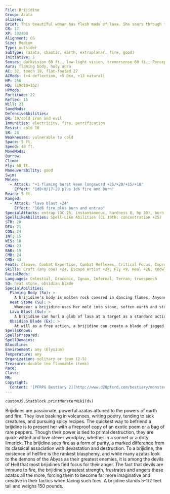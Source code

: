 ```yaml
---
File: Brijidine
Group: Azata
aliases: 
Brief: This beautiful woman has flesh made of lava. She soars through the sky on a trail of fire.
CR: 17
XP: 102400
Alignment: CG
Size: Medium
Type: outsider
SubType: (azata, chaotic, earth, extraplanar, fire, good)
Initiative: 5
Senses: darkvision 60 ft., low-light vision, tremorsense 60 ft.; Perception +26
Aura: flaming body, holy aura
AC: 32, touch 19, flat-footed 27
ACMods: (+4 deflection, +5 Dex, +13 natural)
HP: 256
HD: (19d10+152)
HPMods: 
Fortitude: 22
Reflex: 15
Will: 21
SaveMods: 
DefensiveAbilities: 
DR: 10/cold iron and evil
Immunities: electricity, fire, petrification
Resist: cold 10
SR: 28
Weaknesses: vulnerable to cold
Space: 5 ft.
Speed: 40 ft.
MoveMods: 
Burrow: 
Climb: 
Fly: 60 ft.
Maneuverability: good
Swim: 
Melee: 
  - Attack: "+1 flaming burst keen longsword +25/+20/+15/+10"
    Effect: "1d8+8/17-20 plus 1d6 fire and burn"
Reach: 5 ft.
Ranged: 
  - Attack: "lava blast +24"
    Effect: "16d6 fire plus burn and entrap"
SpecialAttacks: entrap (DC 26, instantaneous, hardness 8, hp 30), burn (2d6, DC 26), trample (1d8+7, DC 24)
SpellLikeAbilities: Spell-Like Abilities (CL 19th; concentration +25)  Constant-holy aura (DC 24)   At Will-flaming sphere (DC 18), heat metal (DC 18), meld into stone (self only), soften earth and stone, stone shape   5/day-cure serious wounds, flame strike (DC 21), move earth, spike stones (DC 20), stone tell, summon nature's ally V (earth and fire elementals only), wall of stone (DC 22)   3/day-earthquake, fire storm (DC 23), heal, stoneskin, wall of fire
STR: 20
DEX: 21
CON: 24
INT: 15
WIS: 18
CHA: 23
BAB: 19
CMB: 24
CMD: 43
Feats: Cleave, Combat Expertise, Combat Reflexes, Critical Focus, Improved Bull Rush, Iron Will, Lunge, Power Attack, Staggering Critical, Toughness
Skills: Craft (any one) +24, Escape Artist +27, Fly +9, Heal +26, Knowledge (nature) +24, Knowledge (planes) +24, Perception +26, Perform (oratory) +25, Sense Motive +26
RacialMods: 
Languages: Celestial, Draconic, Ignan, Infernal, Terran; truespeech
SQ: heat stone, obsidian blade
SpecialAbilities:
  Flaming Body (Su): >
    A brijidine's body is molten rock covered in dancing flames. Anyone striking a brijidine with a natural weapon or unarmed strike takes 1d6 points of fire damage. A creature that grapples a brijidine or is grappled by one takes 6d6 points of fire damage each round the grapple persists.
  Heat Stone (Su): >
    Whenever a brijidine uses her meld into stone, soften earth and stone, spike stones, stone shape, or wall of stone spell-like abilities, she can have the affected stone radiate intense heat for 1 minute. Any creature within 5 feet of the stone takes 1d6 fire damage per round.
  Lava Blast (Su): >
    A brijidine can hurl a glob of lava at a target as a standard action. This attack has a range increment of 30 feet.
  Obsidian Blade (Ex): >
    At will as a free action, a brijidine can create a blade of jagged volcanic glass that functions as a +1 flaming burst keen longsword. One round after it leaves the brijidine's grasp, the weapon decays into useless powder.
SpellsKnown: 
SpellsPrepared: 
SpellDomains: 
Bloodline: 
Environment: any (Elysium)
Temperature: any
Organization: solitary or team (2-5)
Treasure: double (no flammable items)
Race: 
Class: 
MR: 
Copyright:
  Content: '[PFRPG Bestiary 2](http://www.d20pfsrd.com/bestiary/monster-listings/outsiders/azata/azata-brijidine)'
---
```

```dataviewjs
customJS.Statblock.printMonsterWiki(dv)
```
Brijidines are passionate, powerful azatas attuned to the powers of earth and fire. They love basking in volcanoes, writing poetry, tending to sick creatures, and pursuing spicy recipes. The quickest way to befriend a brijidine is to present her with a fireproof copy of an exotic poem or a bag of rare peppers. Though their power is tied to primal destruction, they are quick-witted and love clever wordplay, whether in a sonnet or a dirty limerick.  The brijidine sees fire as a form of purity, a marked difference from its classical association with devastation and destruction. To a brijidine, the existence of hellfire is the rankest blasphemy, and while many azatas look to the demons of the Abyss as their greatest enemies, it is among the devils of Hell that most brijidines find focus for their anger. The fact that devils are immune to fire, the brijidine's greatest strength, frustrates and angers these azatas all the more, forcing them to become far more imaginative and creative in their tactics when facing such foes. A brijidine stands 5-1/2 feet tall and weighs 150 pounds.
